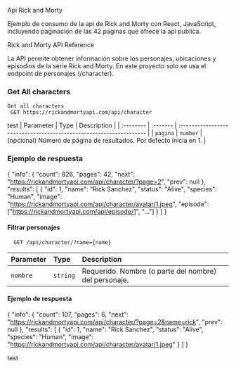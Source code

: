Api Rick and Morty

Ejemplo de consumo de la api de Rick and Morty con React, JavaScript, incluyendo paginacion de las 42 paginas que ofrece la api publica.

Rick and Morty API Reference

La API permite obtener información sobre los personajes, ubicaciones y episodios de la serie Rick and Morty.
En este proyecto solo se usa el endpoint de personajes (/character).

### Get All characters

```http
Get all characters
 GET https://rickandmortyapi.com/api/character

```
 test
| Parameter | Type     | Description                                                         |
| :-------- | :------- | :------------------------------------------------------------------ |
| `pagina`  | `number` | (opcional) Número de página de resultados. Por defecto inicia en 1. |

### Ejemplo de respuesta

{
"info": {
"count": 826,
"pages": 42,
"next": "https://rickandmortyapi.com/api/character/?page=2",
"prev": null
},
"results": [
{
"id": 1,
"name": "Rick Sanchez",
"status": "Alive",
"species": "Human",
"image": "https://rickandmortyapi.com/api/character/avatar/1.jpeg",
"episode": ["https://rickandmortyapi.com/api/episode/1", "..."]
}
]
}

#### Filtrar personajes

```http
  GET /api/character/?name={name}

```

| Parameter | Type     | Description                                           |
| :-------- | :------- | :---------------------------------------------------- |
| `nombre`  | `string` | Requerido. Nombre (o parte del nombre) del personaje. |

#### Ejemplo de respuesta

{
"info": {
"count": 107,
"pages": 6,
"next": "https://rickandmortyapi.com/api/character/?page=2&name=rick",
"prev": null
},
"results": [
{
"id": 1,
"name": "Rick Sanchez",
"status": "Alive",
"species": "Human",
"image": "https://rickandmortyapi.com/api/character/avatar/1.jpeg"
}
]
}

test
